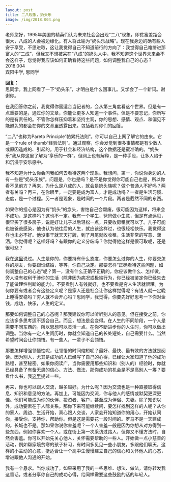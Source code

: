 ```yaml
---
layout: post
title: 二八现象，奶头乐
image: /img/2018.004.png
---
```


老师您好，1995年美国的精英们认为未来社会会出现“二八”现象，即贫富差距会很大，八成的人会被边缘化。有人将此喻为“奶头乐战略”。现在我身边的确有些人安于享受，不思进取，这让我觉得自己不知道前行的方向了：我觉得自己难挤进那富人的“二成”，但我又不想被呆在“八成”的奶头人中，我不知道这个世界未来会不会这样子，您觉得我应该如何正确看待这些问题，如何调整我自己的心态？  
2018.004  
宾阳中学, 思同学

**回复：**  
思同学。我上网看了一下“奶头乐”，才明白是什么回事儿。又学会了一个新词。谢谢你。

在我回答你之前，我觉得你蛮适合当记者的，会从第三角度看这个世界。但是有一点重要的是，通过你的文章，你能让更多人知道一个事件。但是不要忘记，你所写的是有责任的。不管你怎样压抑着和坚持主观，你的思想、感情、观点、和偏见不能避免的都会在你的文章里透露出来。包括我对你们的回答。

“二八”也称为Pareto Principle“帕累托法則”。你可以自己上网了解它的由来。它是一个rule of thumb“经验法则”。通过观察，你会发觉到很多事情都是有少数人或原因造成的、引起的。用于社会和经济结构，这个数据还是蛮准确的。“奶头乐”我从你这里了解为“享乐的一群”。但网上也有解释，是一种手段，让多人陷于和沉浸于安乐感中。

我不知道为什么你会问我如何去看待这两个现象。我想问，第一，你说你身边的人有一些是”奶头乐族”。问题是，你也是吗？是不是你觉得你可能自己也是，所以你看不见前方？再来，为什么是八成的人，就会是奶头族呢？做个普通人不好吗？两者有关吗？再三，在你眼里，一定要是成为富人，才是成功吗？一者是生活习惯、态度，是一个过程。另一者是现象，是时间的一个片段。两者是截然不同的东西。

如果你的担心是因为有“奶头”的念头，害怕自己会颓废，很可能因为这样，将来会不成功，是这样吗？这也不一定。我有一个学生，爸爸做小生意，但是有点远见，很早买了很多房子，说是好让儿子以后轻松一点，只要收房租就可以了。儿子可能也被爸爸感染，他也认为他往后的人生，就应该这样过，也很轻松快乐。我觉得这样也未必不好。他没事干就天天打牌，到了月尾就收收租，生活非常的写意、潇洒。你觉得呢？这样好吗？有跟你的定义分歧吗？你觉得他这样是很可取呢，还是很可悲？

我在[这里](https://kwteacher.github.io/2018-10-23-rural-children/)说过。人生是你的，你要持有什么态度，你要怎么过你的人生，你要交怎样的朋友，你要跟谁结婚，等等，你自己决定。那要怎样“正确看待这些问题，如何调整自己的心态”呢？第一，没有什么正确不正确的，你应该做什么、怎样做，旁人没有权利干涉你的生活（除非因为病况或极端行为，你已经被鉴定你已经失去了能做理性判断的能力）。不要看别人有钱就好，也不要看是穷人生活就很糟。为何你要有或者会有这些定义呢？是家人还是社会让你这样觉得呢？有钱人就一定晚上睡得安稳吗？穷人就不会开心吗？思同学，我觉得，你要先好好思考一下你对金钱，成功，快乐，人生的定义。

那要如何调整自己的心态呢？那我建议你可以听听别人的意见。但在接受之前，你应该多多思考适不适合自己。而且，想法是会变得。在人生的不同阶段，一个人是需要不同东西的。所以思想可以灵活一点。在你不断进步你的人生时，你可以做出调整。当你有一定人生阅历时，你就会知道自己的长处短处，自己需要什么。当然希望时间会让你领悟。有一些人，一辈子不会领悟。

那要怎样增强领悟性呢，让领悟的时间缩短呢？最好、最快、最有效的方法就是阅读。因为别人，尤其是成功的人已经写了自己的心得，已经让大家知道了他的成功路程，甚至秘密。如果你阅读广，当你需要用那些知识和（别人的）经验时，你就已经具备了有备无患的信心、方法、做法，那你成功的机会是不是高别人一筹？要看什么书，我[这里](https://kwteacher.github.io/2018-10-22-what-books-should-i-read/)提过一些。

再来，你也可以跟人交流，越多越好。为什么呢？因为交流也是一种直接取得信息、知识和意见的方法。再加上，可能因为交流，你与他人的感情或默契更深更佳。他们可能成为你的伙伴、投资者、客户，甚至成为伴侣、夫妻。除了知识以外，成功要素在于人际关系。那你下来可能继续问，要怎样找到这样的人呢？从你的家人、周边、生活开始，真心跟人交谈，人家会开始知道你的用心，开始认同你，接受你，支持你，帮助你。但是这是需要花一段时间的。罗马不是一天建成的。长城也不是。那如果你说你害羞呢？一个人害羞一般是因为你想从对方得到一些东西，例如你喜欢一个人，或在街上第一次采访过路人，但你又不懂方法时，自然会害羞。你可以开始先关心他人，关怀需要帮助的一些人。开始做一点小慈善的活动，例如帮家境贫寒的孩子补习，有时间多见见一些小朋友，多跟他们聊天，这样的小主动的心意，挺适合让一个高中生慢慢建立自己的信心和关怀他人的心态，增进跟他人沟通的开始。

我有一个恳求。当你成功了，如果采用了我的一些思维、想法、做法，请你转发我这番话，或者分享你自己的成功心得，给同样需要这些鼓励的话的年轻人。
